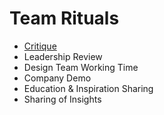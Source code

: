 # Team Rituals

- [Critique](critique.md)
- Leadership Review
- Design Team Working Time
- Company Demo
- Education & Inspiration Sharing
- Sharing of Insights